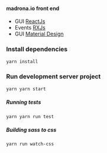 #### madrona.io front end

* GUI [ReactJs](https://facebook.github.io/react/)
* Events [RXJs](http://reactivex.io/rxjs/)
* GUI [Material Design](https://getmdl.io/) 

### Install dependencies
```bash
yarn install 
```

### Run development server project
```bash
yarn yarn start
```

##### Running tests 
```bash
yarn yarn run test  
```

##### Building sass to css
```bash 
yarn run watch-css
```
